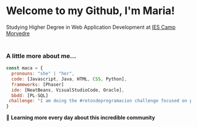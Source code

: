 # Welcome to my Github, I'm Maria!
<!--<img align='right' src="https://media.giphy.com/media/ieyl9zmCjO4b4t6qoY/giphy.gif" width="230"> -->
Studying Higher Degree in Web Application Development at <a href="https://portal.edu.gva.es/iescamp/"> IES Camp Morvedre</a>








### </br>A little more about me...  

```javascript
const maca = {
  pronouns: "she" | "her",
  code: [Javascript, Java, HTML, CSS, Python],
  frameworks: [Phaser]
  ide: [NeatBeans, VisualStudioCode, Oracle],
  bbdd: [PL-SQL]  
 challenge: "I am doing the #retosdeprogramacion challenge focused on python"
}

```

🫶 <b>Learning more every day about this incredible community</b>


